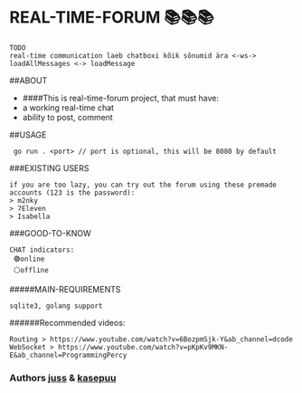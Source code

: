# REAL-TIME-FORUM    📚📚📚
```
TODO
real-time communication laeb chatboxi kõik sõnumid ära <-ws->
loadAllMessages <-> loadMessage
```

##ABOUT
* ####This is real-time-forum project, that must have:
* a working real-time chat
* ability to post, comment

##USAGE
```
 go run . <port> // port is optional, this will be 8080 by default
```

###EXISTING USERS
```
if you are too lazy, you can try out the forum using these premade accounts (123 is the password):
> m2nky
> 7Eleven
> Isabella
```

###GOOD-TO-KNOW
```
CHAT indicators:
 🟢online
 ⚪offline
```

#####MAIN-REQUIREMENTS
```
sqlite3, golang support
```



######Recommended videos:
```
Routing > https://www.youtube.com/watch?v=6BozpmSjk-Y&ab_channel=dcode
WebSocket > https://www.youtube.com/watch?v=pKpKv9MKN-E&ab_channel=ProgrammingPercy
```
### Authors [juss](https://01.kood.tech/git/juss) & [kasepuu](https://01.kood.tech/git/kasepuu) 